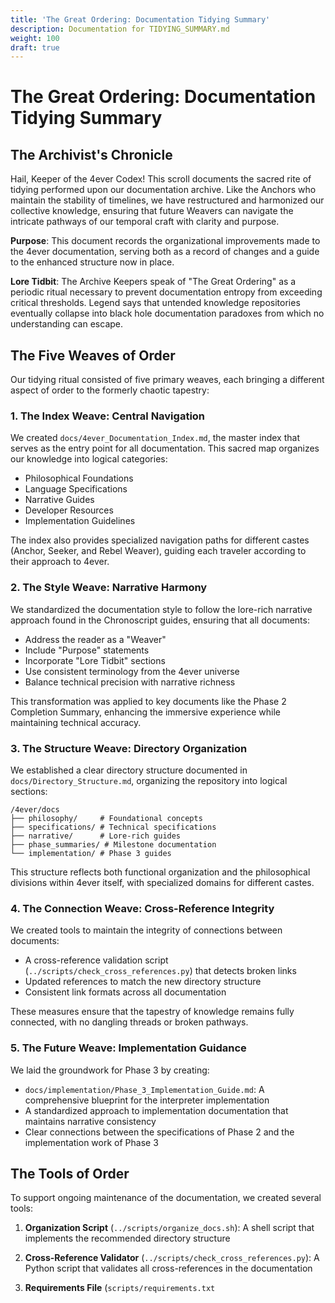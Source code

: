 ```yaml
---
title: 'The Great Ordering: Documentation Tidying Summary'
description: Documentation for TIDYING_SUMMARY.md
weight: 100
draft: true
---
```


# The Great Ordering: Documentation Tidying Summary

## The Archivist's Chronicle

Hail, Keeper of the 4ever Codex! This scroll documents the sacred rite of tidying performed upon our documentation archive. Like the Anchors who maintain the stability of timelines, we have restructured and harmonized our collective knowledge, ensuring that future Weavers can navigate the intricate pathways of our temporal craft with clarity and purpose.

**Purpose**: This document records the organizational improvements made to the 4ever documentation, serving both as a record of changes and a guide to the enhanced structure now in place.

**Lore Tidbit**: The Archive Keepers speak of "The Great Ordering" as a periodic ritual necessary to prevent documentation entropy from exceeding critical thresholds. Legend says that untended knowledge repositories eventually collapse into black hole documentation paradoxes from which no understanding can escape.

## The Five Weaves of Order

Our tidying ritual consisted of five primary weaves, each bringing a different aspect of order to the formerly chaotic tapestry:

### 1. The Index Weave: Central Navigation

We created `docs/4ever_Documentation_Index.md`, the master index that serves as the entry point for all documentation. This sacred map organizes our knowledge into logical categories:

- Philosophical Foundations
- Language Specifications
- Narrative Guides
- Developer Resources
- Implementation Guidelines

The index also provides specialized navigation paths for different castes (Anchor, Seeker, and Rebel Weaver), guiding each traveler according to their approach to 4ever.

### 2. The Style Weave: Narrative Harmony

We standardized the documentation style to follow the lore-rich narrative approach found in the Chronoscript guides, ensuring that all documents:

- Address the reader as a "Weaver"
- Include "Purpose" statements
- Incorporate "Lore Tidbit" sections
- Use consistent terminology from the 4ever universe
- Balance technical precision with narrative richness

This transformation was applied to key documents like the Phase 2 Completion Summary, enhancing the immersive experience while maintaining technical accuracy.

### 3. The Structure Weave: Directory Organization

We established a clear directory structure documented in `docs/Directory_Structure.md`, organizing the repository into logical sections:

```
/4ever/docs
├── philosophy/     # Foundational concepts
├── specifications/ # Technical specifications
├── narrative/      # Lore-rich guides
├── phase_summaries/ # Milestone documentation
└── implementation/ # Phase 3 guides
```

This structure reflects both functional organization and the philosophical divisions within 4ever itself, with specialized domains for different castes.

### 4. The Connection Weave: Cross-Reference Integrity

We created tools to maintain the integrity of connections between documents:

- A cross-reference validation script (`../scripts/check_cross_references.py`) that detects broken links
- Updated references to match the new directory structure
- Consistent link formats across all documentation

These measures ensure that the tapestry of knowledge remains fully connected, with no dangling threads or broken pathways.

### 5. The Future Weave: Implementation Guidance

We laid the groundwork for Phase 3 by creating:

- `docs/implementation/Phase_3_Implementation_Guide.md`: A comprehensive blueprint for the interpreter implementation
- A standardized approach to implementation documentation that maintains narrative consistency
- Clear connections between the specifications of Phase 2 and the implementation work of Phase 3

## The Tools of Order

To support ongoing maintenance of the documentation, we created several tools:

1. **Organization Script** (`../scripts/organize_docs.sh`): A shell script that implements the recommended directory structure

2. **Cross-Reference Validator** (`../scripts/check_cross_references.py`): A Python script that validates all cross-references in the documentation

3. **Requirements File** (`scripts/requirements.txt`